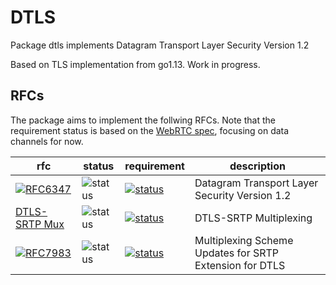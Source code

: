 
# DTLS

Package dtls implements Datagram Transport Layer Security Version 1.2

Based on TLS implementation from go1.13. 
Work in progress.

## RFCs

The package aims to implement the follwing RFCs. Note that the requirement status is based on the [WebRTC spec](https://tools.ietf.org/html/draft-ietf-rtcweb-overview), focusing on data channels for now.

rfc | status | requirement | description
----|--------|-------------|----
[![RFC6347](https://img.shields.io/badge/RFC-6347-blue.svg)](https://tools.ietf.org/html/rfc6347) | ![status](https://img.shields.io/badge/status-research-orange.svg) | [![status](https://img.shields.io/badge/requirement-MUST-green.svg)](https://tools.ietf.org/html/rfc2119) | Datagram Transport Layer Security Version 1.2
[DTLS-SRTP Mux](https://tools.ietf.org/html/rfc5764#section-5.1.2) | ![status](https://img.shields.io/badge/status-research-orange.svg) | [![status](https://img.shields.io/badge/requirement-MUST-green.svg)](https://tools.ietf.org/html/rfc2119) | DTLS-SRTP Multiplexing
[![RFC7983](https://img.shields.io/badge/RFC-7983-blue.svg)](https://tools.ietf.org/html/rfc7983) | ![status](https://img.shields.io/badge/status-research-orange.svg) | [![status](https://img.shields.io/badge/requirement-MUST-green.svg)](https://tools.ietf.org/html/rfc2119) | Multiplexing Scheme Updates for SRTP Extension for DTLS
